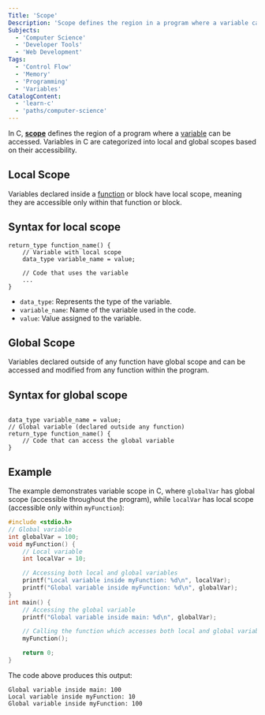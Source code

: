 ```yaml
---
Title: 'Scope'
Description: 'Scope defines the region in a program where a variable can be accessed.'
Subjects:
  - 'Computer Science'
  - 'Developer Tools'
  - 'Web Development'
Tags:
  - 'Control Flow'
  - 'Memory'
  - 'Programming'
  - 'Variables'
CatalogContent:
  - 'learn-c'
  - 'paths/computer-science'
---
```


In C, [**scope**](https://www.codecademy.com/resources/docs/general/scope) defines the region of a program where a [variable](https://www.codecademy.com/resources/docs/c/variables) can be accessed. Variables in C are categorized into local and global scopes based on their accessibility.

## Local Scope

Variables declared inside a [function](https://www.codecademy.com/resources/docs/c/functions) or block have local scope, meaning they are accessible only within that function or block.

## Syntax for local scope

```pseudo
return_type function_name() {
    // Variable with local scope
    data_type variable_name = value;

    // Code that uses the variable
    ...
}
```

- `data_type`: Represents the type of the variable.
- `variable_name`: Name of the variable used in the code.
- `value`: Value assigned to the variable.

## Global Scope

Variables declared outside of any function have global scope and can be accessed and modified from any function within the program.

## Syntax for global scope

```pseudo

data_type variable_name = value;
// Global variable (declared outside any function)
return_type function_name() {
    // Code that can access the global variable
}
```

## Example

The example demonstrates variable scope in C, where `globalVar` has global scope (accessible throughout the program), while `localVar` has local scope (accessible only within `myFunction`):

```c
#include <stdio.h>
// Global variable
int globalVar = 100;
void myFunction() {
    // Local variable
    int localVar = 10;

    // Accessing both local and global variables
    printf("Local variable inside myFunction: %d\n", localVar);
    printf("Global variable inside myFunction: %d\n", globalVar);
}
int main() {
    // Accessing the global variable
    printf("Global variable inside main: %d\n", globalVar);

    // Calling the function which accesses both local and global variables
    myFunction();

    return 0;
}
```

The code above produces this output:

```shell
Global variable inside main: 100
Local variable inside myFunction: 10
Global variable inside myFunction: 100
```
